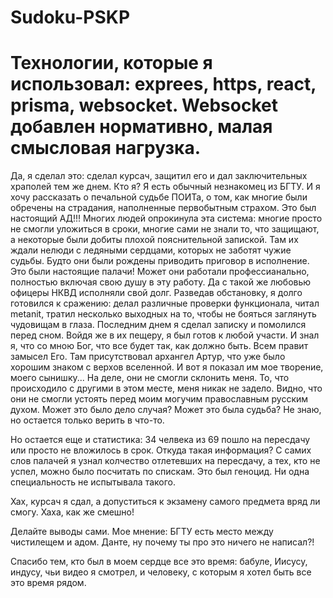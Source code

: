 # Sudoku-PSKP

# Технологии, которые я использовал: exprees, https, react, prisma, websocket. Websocket добавлен нормативно, малая смысловая нагрузка.

Да, я сделал это: сделал курсач, защитил его и дал заключительных храполей тем же днем. 
Кто я? Я есть обычный незнакомец из БГТУ.
И я хочу рассказать о печальной судьбе ПОИТа, о том, как многие были обречены на страдания, наполненные первобытным страхом.
Это был настоящий АД!!! Многих людей опрокинула эта система: многие просто не смогли уложиться в сроки, многие сами не знали то, что защищают, а некоторые были добиты плохой пояснительной запиской.
Там их ждали нелюди с ледяными сердцами, которых не заботят чужие судьбы. Будто они были рождены приводить приговор в исполнение. Это были настоящие палачи! Может они работали профессианально, полностью включая свою душу в эту работу. Да с такой же любовью офицеры НКВД исполняли свой долг.
Разведав обстановку, я долго готовился к сражению: делал различные проверки функционала, читал metanit, тратил несколько выходных на то, чтобы не бояться заглянуть чудовищам в глаза. Последним днем я сделал записку и помолился перед сном.
Войдя же в их пещеру, я был готов к любой участи. И знал я, что со мною Бог, что все будет так, как должно быть. Всем правит замысел Его. Там присутствовал архангел Артур, что уже было хорошим знаком с верхов вселенной.
И вот я показал им мое творение, моего сынишку...
На деле, они не смогли склонить меня. То, что происходило с другими в этом месте, меня никак не задело. Видно, что они не смогли устоять перед моим могучим православным русским духом. 
Может это было дело случая? Может это была судьба? Не знаю, но остается только верить в что-то.

Но остается еще и статистика: 34 челвека из 69 пошло на пересдачу или просто не вложилось в срок. 
Откуда такая информация? С самих слов палачей я узнал колчество отлетевших на пересдачу, а тех, кто не успел, можно было посчитать по спискам. Это был геноцид. Ни одна специальность не испытывала такого.

Хах, курсач я сдал, а допуститься к экзамену самого предмета вряд ли смогу. Хаха, как же смешно!

Делайте выводы сами. Мое мнение: БГТУ есть место между чистилещем и адом. Данте, ну почему ты про это ничего не написал?!

Спасибо тем, кто был в моем сердце все это время: бабуле, Иисусу, индусу, чьи видео я смотрел, и человеку, с которым я хотел быть все это время рядом.
